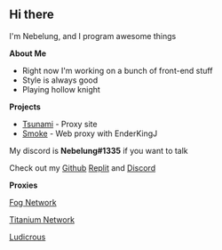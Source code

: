 ## Hi there
I'm Nebelung, and I program awesome things

**About Me**

- Right now I'm working on a bunch of front-end stuff
- Style is always good
- Playing hollow knight

**Projects**

- [Tsunami](https://github.com/FogNetwork/Tsunami) - Proxy site
- [Smoke](https://github.com/FogNetwork/Smoke) - Web proxy with EnderKingJ

My discord is **Nebelung#1335** if you want to talk

Check out my [Github](https://github.com/Nebelung-Dev) [Replit](https://replit.com/@Nebelung) and [Discord](https://discordapp.com/users/887118260963782686)

**Proxies**

[Fog Network](https://github.com/FogNetwork)

[Titanium Network](https://github.com/titaniumnetwork-dev)

[Ludicrous](https://github.com/LudicrousDevelopment)
